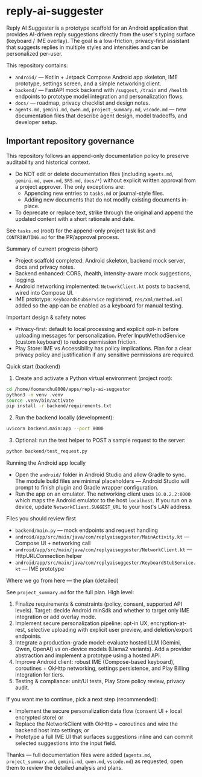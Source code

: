 # reply-ai-suggester

Reply AI Suggester is a prototype scaffold for an Android application that provides AI-driven reply suggestions directly from the user's typing surface (keyboard / IME overlay). The goal is a low-friction, privacy-first assistant that suggests replies in multiple styles and intensities and can be personalized per-user.

This repository contains:
- `android/` — Kotlin + Jetpack Compose Android app skeleton, IME prototype, settings screen, and a simple networking client.
- `backend/` — FastAPI mock backend with `/suggest`, `/train` and `/health` endpoints to prototype model integration and personalization flows.
- `docs/` — roadmap, privacy checklist and design notes.
- `agents.md`, `gemini.md`, `qwen.md`, `project_summary.md`, `vscode.md` — new documentation files that describe agent design, model tradeoffs, and developer setup.

Important repository governance
--------------------------------
This repository follows an append-only documentation policy to preserve auditability and historical context.

- Do NOT edit or delete documentation files (including `agents.md`, `gemini.md`, `qwen.md`, `SRS.md`, `docs/*`) without explicit written approval from a project approver. The only exceptions are:
	- Appending new entries to `tasks.md` or journal-style files.
	- Adding new documents that do not modify existing documents in-place.
- To deprecate or replace text, strike through the original and append the updated content with a short rationale and date.

See `tasks.md` (root) for the append-only project task list and `CONTRIBUTING.md` for the PR/approval process.

Summary of current progress (short)
- Project scaffold completed: Android skeleton, backend mock server, docs and privacy notes.
- Backend enhanced: CORS, /health, intensity-aware mock suggestions, logging.
- Android networking implemented: `NetworkClient.kt` posts to backend, wired into Compose UI.
- IME prototype: `KeyboardStubService` registered, `res/xml/method.xml` added so the app can be enabled as a keyboard for manual testing.

Important design & safety notes
- Privacy-first: default to local processing and explicit opt-in before uploading messages for personalization. Prefer InputMethodService (custom keyboard) to reduce permission friction.
- Play Store: IME vs Accessibility has policy implications. Plan for a clear privacy policy and justification if any sensitive permissions are required.

Quick start (backend)

1. Create and activate a Python virtual environment (project root):

```bash
cd /home/foomanchu8008/apps/reply-ai-suggestor
python3 -m venv .venv
source .venv/bin/activate
pip install -r backend/requirements.txt
```

2. Run the backend locally (development):

```bash
uvicorn backend.main:app --port 8000
```

3. Optional: run the test helper to POST a sample request to the server:

```bash
python backend/test_request.py
```

Running the Android app locally

- Open the `android/` folder in Android Studio and allow Gradle to sync. The module build files are minimal placeholders — Android Studio will prompt to finish plugin and Gradle wrapper configuration.
- Run the app on an emulator. The networking client uses `10.0.2.2:8000` which maps the Android emulator to the host `localhost`. If you run on a device, update `NetworkClient.SUGGEST_URL` to your host's LAN address.

Files you should review first
- `backend/main.py` — mock endpoints and request handling
- `android/app/src/main/java/com/replyaisuggester/MainActivity.kt` — Compose UI + networking call
- `android/app/src/main/java/com/replyaisuggester/NetworkClient.kt` — HttpURLConnection helper
- `android/app/src/main/java/com/replyaisuggester/KeyboardStubService.kt` — IME prototype

Where we go from here — the plan (detailed)

See `project_summary.md` for the full plan. High level:

1) Finalize requirements & constraints (policy, consent, supported API levels). Target: decide Android minSdk and whether to target only IME integration or add overlay mode.
2) Implement secure personalization pipeline: opt-in UX, encryption-at-rest, selective uploading with explicit user preview, and deletion/export endpoints.
3) Integrate a production-grade model: evaluate hosted LLM (Gemini, Qwen, OpenAI) vs on-device models (Llama2 variants). Add a provider abstraction and implement a prototype using a hosted API.
4) Improve Android client: robust IME (Compose-based keyboard), coroutines + OkHttp networking, settings persistence, and Play Billing integration for tiers.
5) Testing & compliance: unit/UI tests, Play Store policy review, privacy audit.

If you want me to continue, pick a next step (recommended):
- Implement the secure personalization data flow (consent UI + local encrypted store) or
- Replace the NetworkClient with OkHttp + coroutines and wire the backend host into settings; or
- Prototype a full IME UI that surfaces suggestions inline and can commit selected suggestions into the input field.

Thanks — full documentation files were added (`agents.md`, `project_summary.md`, `gemini.md`, `qwen.md`, `vscode.md`) as requested; open them to review the detailed analysis and plans.
